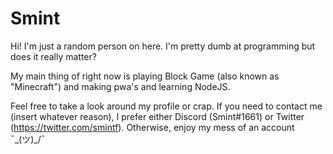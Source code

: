 # Smint

Hi! I'm just a random person on here. I'm pretty dumb at programming but does it really matter?

My main thing of right now is playing Block Game (also known as "Minecraft") and making pwa's and learning NodeJS.

Feel free to take a look around my profile or crap. If you need to contact me (insert whatever reason), I prefer either Discord (Smint#1661) or Twitter (https://twitter.com/smintf). Otherwise, enjoy my mess of an account ¯\_(ツ)_/¯

